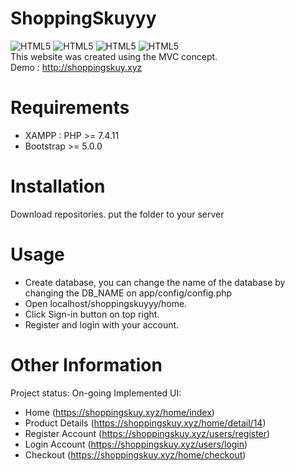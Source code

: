 # **ShoppingSkuyyy**
<img alt="HTML5" src="https://img.shields.io/badge/HTML5-E34F26?style=for-the-badge&logo=html5&logoColor=white"/> <img alt="HTML5" src="https://img.shields.io/badge/CSS3-1572B6?style=for-the-badge&logo=css3&logoColor=white"/> <img alt="HTML5" src="https://img.shields.io/badge/PHP-777BB4?style=for-the-badge&logo=php&logoColor=white"/> <img alt="HTML5" src="https://img.shields.io/badge/Bootstrap-563D7C?style=for-the-badge&logo=bootstrap&logoColor=white"/><br>
This website was created using the MVC concept.<br>
Demo : http://shoppingskuy.xyz

# Requirements
- XAMPP : PHP >= 7.4.11
- Bootstrap >= 5.0.0
# Installation
Download repositories. put the folder to your server
# Usage
- Create database, you can change the name of the database by changing the DB_NAME on app/config/config.php
- Open localhost/shoppingskuyyy/home.
- Click Sign-in button on top right.
- Register and login with your account.
# Other Information
Project status: On-going
Implemented UI:
- Home (https://shoppingskuy.xyz/home/index)
- Product Details (https://shoppingskuy.xyz/home/detail/14)
- Register Account (https://shoppingskuy.xyz/users/register)
- Login Account (https://shoppingskuy.xyz/users/login)
- Checkout (https://shoppingskuy.xyz/home/checkout)
